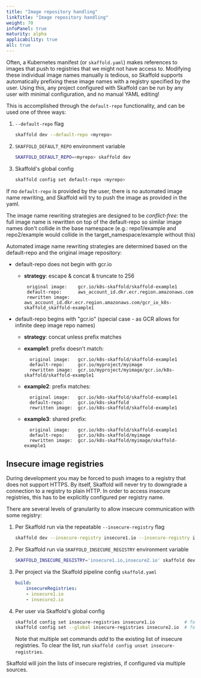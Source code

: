 ```yaml
---
title: "Image repository handling"
linkTitle: "Image repository handling"
weight: 70
infoPanel: true
maturity: alpha
applicability: true 
all: true
---
```


Often, a Kubernetes manifest (or `skaffold.yaml`) makes references to images that push to
registries that we might not have access to. Modifying these individual image names manually
is tedious, so Skaffold supports automatically prefixing these image names with a registry
specified by the user. Using this, any project configured with Skaffold can be run by any user
with minimal configuration, and no manual YAML editing!

This is accomplished through the `default-repo` functionality, and can be used one of three ways:

1. `--default-repo` flag

    ```bash
    skaffold dev --default-repo <myrepo>
    ```

1. `SKAFFOLD_DEFAULT_REPO` environment variable

    ```bash
    SKAFFOLD_DEFAULT_REPO=<myrepo> skaffold dev
    ```

1. Skaffold's global config

    ```bash
    skaffold config set default-repo <myrepo>
    ```

If no `default-repo` is provided by the user, there is no automated image name rewriting, and Skaffold will
try to push the image as provided in the yaml.

The image name rewriting strategies are designed to be *conflict-free*:
the full image name is rewritten on top of the default-repo so similar image names don't collide in the base namespace (e.g.: repo1/example and repo2/example would collide in the target_namespace/example without this)

Automated image name rewriting strategies are determined based on the default-repo and the original image repository:

* default-repo does not begin with gcr.io
  * **strategy**: 		escape & concat & truncate to 256

    ```
     original image: 	gcr.io/k8s-skaffold/skaffold-example1
     default-repo:      aws_account_id.dkr.ecr.region.amazonaws.com
     rewritten image:   aws_account_id.dkr.ecr.region.amazonaws.com/gcr_io_k8s-skaffold_skaffold-example1
    ```

* default-repo begins with "gcr.io" (special case - as GCR allows for infinite deep image repo names)
  * **strategy**: concat unless prefix matches
  * **example1**: prefix doesn't match:

    ```
      original image: 	gcr.io/k8s-skaffold/skaffold-example1
      default-repo: 	gcr.io/myproject/myimage
      rewritten image:  gcr.io/myproject/myimage/gcr.io/k8s-skaffold/skaffold-example1
    ```
  * **example2**: prefix matches:

    ```
      original image: 	gcr.io/k8s-skaffold/skaffold-example1
      default-repo: 	gcr.io/k8s-skaffold
      rewritten image:  gcr.io/k8s-skaffold/skaffold-example1	
    ```
  * **example3**: shared prefix:

    ```
      original image: 	gcr.io/k8s-skaffold/skaffold-example1
      default-repo: 	gcr.io/k8s-skaffold/myimage
      rewritten image:  gcr.io/k8s-skaffold/myimage/skaffold-example1	
    ```

## Insecure image registries

During development you may be forced to push images to a registry that does not support HTTPS.
By itself, Skaffold will never try to downgrade a connection to a registry to plain HTTP.
In order to access insecure registries, this has to be explicitly configured per registry name.

There are several levels of granularity to allow insecure communication with some registry:

1. Per Skaffold run via the repeatable `--insecure-registry` flag

    ```bash
    skaffold dev --insecure-registry insecure1.io --insecure-registry insecure2.io
    ```
    
1. Per Skaffold run via `SKAFFOLD_INSECURE_REGISTRY` environment variable

    ```bash
    SKAFFOLD_INSECURE_REGISTRY='insecure1.io,insecure2.io' skaffold dev
    ```
    
1. Per project via the Skaffold pipeline config `skaffold.yaml`
    
    ```yaml
    build:
        insecureRegistries:
        - insecure1.io
        - insecure2.io
    ```

1. Per user via Skaffold's global config

    ```bash
    skaffold config set insecure-registries insecure1.io           # for the current kube-context
    skaffold config set --global insecure-registries insecure2.io  # for any kube-context
    ```
    
    Note that multiple set commands _add_ to the existing list of insecure registries.
    To clear the list, run `skaffold config unset insecure-registries`.
    
Skaffold will join the lists of insecure registries, if configured via multiple sources.
